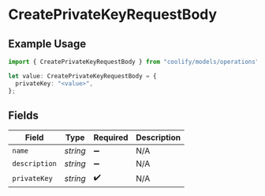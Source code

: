 # CreatePrivateKeyRequestBody

## Example Usage

```typescript
import { CreatePrivateKeyRequestBody } from "coolify/models/operations";

let value: CreatePrivateKeyRequestBody = {
  privateKey: "<value>",
};
```

## Fields

| Field              | Type               | Required           | Description        |
| ------------------ | ------------------ | ------------------ | ------------------ |
| `name`             | *string*           | :heavy_minus_sign: | N/A                |
| `description`      | *string*           | :heavy_minus_sign: | N/A                |
| `privateKey`       | *string*           | :heavy_check_mark: | N/A                |